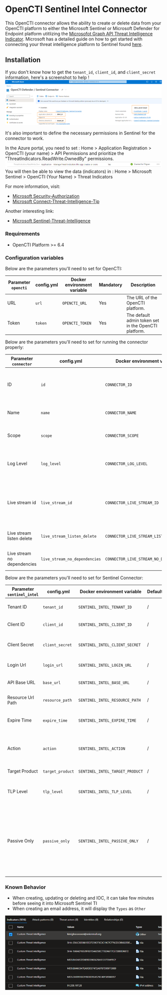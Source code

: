 # OpenCTI Sentinel Intel Connector

This OpenCTI connector allows the ability to create or delete data from your OpenCTI platform to either the Microsoft
Sentinel or Microsoft Defender for Endpoint platform utitlizing
the [Microsofot Graph API Threat Intelligence Indicator](https://learn.microsoft.com/en-us/graph/api/resources/tiindicator?view=graph-rest-beta).
Microsoft has a detailed guide on how to get started with connecting your threat intelligence platform to Sentinel
found [here](https://learn.microsoft.com/en-us/azure/architecture/example-scenario/data/sentinel-threat-intelligence#import-threat-indicators-with-the-platforms-data-connector).

## Installation

If you don't know how to get the `tenant_id`, `client_id`, and `client_secret` information, here's a screenshot to
help !
![Sentinel_variables](./doc/sentinel_info_variables.png)

It's also important to define the necessary permissions in Sentinel for the connector to work.

In the Azure portal, you need to set :
Home > Application Registration > OpenCTI (your name) > API Permissions
and prioritize the "ThreatIndicators.ReadWrite.OwnedBy" permissions.
![Sentinel_permission](./doc/permission_mandatory.png)
You will then be able to view the data (indicators) in :
Home > Microsoft Sentinel > OpenCTI (Your Name) > Threat Indicators

For more information, visit:

- [Microsoft Security-Authorization](https://learn.microsoft.com/en-us/graph/security-authorization)
- [Microsoft Connect-Threat-Intelligence-Tip](https://learn.microsoft.com/en-us/azure/sentinel/connect-threat-intelligence-tip)

Another interesting link:

- [Microsoft Sentinel-Threat-Intelligence](https://learn.microsoft.com/en-us/azure/architecture/example-scenario/data/sentinel-threat-intelligence#import-threat-indicators-with-the-platforms-data-connector)

### Requirements

- OpenCTI Platform >= 6.4

### Configuration variables

Below are the parameters you'll need to set for OpenCTI:

| Parameter `opencti` | config.yml | Docker environment variable | Mandatory | Description                                          |
|---------------------|------------|-----------------------------|-----------|------------------------------------------------------|
| URL                 | `url`      | `OPENCTI_URL`               | Yes       | The URL of the OpenCTI platform.                     |
| Token               | `token`    | `OPENCTI_TOKEN`             | Yes       | The default admin token set in the OpenCTI platform. |

Below are the parameters you'll need to set for running the connector properly:

| Parameter `connector`       | config.yml                    | Docker environment variable             | Default | Mandatory | Example                                | Description                                                                            |
|-----------------------------|-------------------------------|-----------------------------------------|---------|-----------|----------------------------------------|----------------------------------------------------------------------------------------|
| ID                          | `id`                          | `CONNECTOR_ID`                          | /       | Yes       | `fe418972-1b42-42c9-a665-91544c1a9939` | A unique `UUIDv4` identifier for this connector instance.                              |
| Name                        | `name`                        | `CONNECTOR_NAME`                        | /       | Yes       | `Microsoft Sentinel`                   | Full name of the connector : `Microsoft Sentinel`.                                     |
| Scope                       | `scope`                       | `CONNECTOR_SCOPE`                       | /       | Yes       | `sentinel`                             | Must be `sentinel`, not used in this connector.                                        |
| Log Level                   | `log_level`                   | `CONNECTOR_LOG_LEVEL`                   | /       | Yes       | `error`                                | Determines the verbosity of the logs. Options are `debug`, `info`, `warn`, or `error`. |
| Live stream id              | `live_stream_id`              | `CONNECTOR_LIVE_STREAM_ID`              | /       | Yes       | `9f204482-47a4-4fa4-b88b-ff4f390f31dd` | The Live Stream ID of the stream created in the OpenCTI interface. A unique `UUIDv4`.  |
| Live stream listen delete   | `live_stream_listen_delete`   | `CONNECTOR_LIVE_STREAM_LISTEN_DELETE`   | /       | Yes       | `true`                                 | The Live Stream listen delete must be `true`.                                          |
| Live stream no dependencies | `live_stream_no_dependencies` | `CONNECTOR_LIVE_STREAM_NO_DEPENDENCIES` | /       | Yes       | `true`                                 | The Live Stream no dependencies must be `true`.                                        |

Below are the parameters you'll need to set for Sentinel Connector:

| Parameter `sentinel_intel` | config.yml       | Docker environment variable     | Default | Mandatory | Example                       | Description                                                                                                                                                                                                                                                                                                                                                       |
|----------------------------|------------------|---------------------------------|---------|-----------|-------------------------------|-------------------------------------------------------------------------------------------------------------------------------------------------------------------------------------------------------------------------------------------------------------------------------------------------------------------------------------------------------------------|
| Tenant ID                  | `tenant_id`      | `SENTINEL_INTEL_TENANT_ID`      | /       | Yes       | /                             | Your Azure App Tenant ID, see the screenshot to help you find this information.                                                                                                                                                                                                                                                                                   |
| Client ID                  | `client_id`      | `SENTINEL_INTEL_CLIENT_ID`      | /       | Yes       | /                             | Your Azure App Client ID, see the screenshot to help you find this information.                                                                                                                                                                                                                                                                                   |
| Client Secret              | `client_secret`  | `SENTINEL_INTEL_CLIENT_SECRET`  | /       | Yes       | /                             | Your Azure App Client secret, See the screenshot to help you find this information.                                                                                                                                                                                                                                                                               |
| Login Url                  | `login_url`      | `SENTINEL_INTEL_LOGIN_URL`      | /       | Yes       | `https://login.microsoft.com` | Login URL for Microsoft which is `https://login.microsoft.com`                                                                                                                                                                                                                                                                                                    |
| API Base URL               | `base_url`       | `SENTINEL_INTEL_BASE_URL`       | /       | Yes       | `https://graph.microsoft.com` | The resource the API will use which is `https://graph.microsoft.com`                                                                                                                                                                                                                                                                                              |
| Resource Url Path          | `resource_path`  | `SENTINEL_INTEL_RESOURCE_PATH`  | /       | Yes       | `/beta/security/tiIndicators` | The request URL that will be used which is `/beta/security/tiIndicators`                                                                                                                                                                                                                                                                                          |
| Expire Time                | `expire_time`    | `SENTINEL_INTEL_EXPIRE_TIME`    | /       | Yes       | `30`                          | Number of days for your indicator to expire in Sentinel. Suggestion of `30` as a default                                                                                                                                                                                                                                                                          |
| Action                     | `action`         | `SENTINEL_INTEL_ACTION`         | /       | No        | `alert`                       | The action to apply if the indicator is matched from within the targetProduct security tool. Possible values are: `unknown`, `allow`, `block`, `alert`.                                                                                                                                                                                                           |
| Target Product             | `target_product` | `SENTINEL_INTEL_TARGET_PRODUCT` | /       | Yes       | `Azure Sentinel`              | `Azure Sentinel` or `Microsoft Defender ATP`                                                                                                                                                                                                                                                                                                                 |
| TLP Level                  | `tlp_level`      | `SENTINEL_INTEL_TLP_LEVEL`      | /       | No        | `amber`                       | This will overide all TLP values submitted to Sentinel to this. Possible TLP values are `unknown`, `white`, `green`, `amber`, `red`                                                                                                                                                                                                                               |
| Passive Only               | `passive_only`   | `SENTINEL_INTEL_PASSIVE_ONLY`   | /       | No        | `true`                        | Determines if the indicator should trigger an event that is visible to an end-user. When set to `True` security tools will not notify the end user that a ‘hit’ has occurred. This is most often treated as audit or silent mode by security products where they will simply log that a match occurred but will not perform the action. Default value is `False`. |


### Known Behavior

- When creating, updating or deleting and IOC, it can take few minutes before seeing it into Microsoft Sentinel TI
- When creating an email address, it will display the `Types` as `Other`

![Display of Email Address on MSTI](./doc/ioc_msti.png)